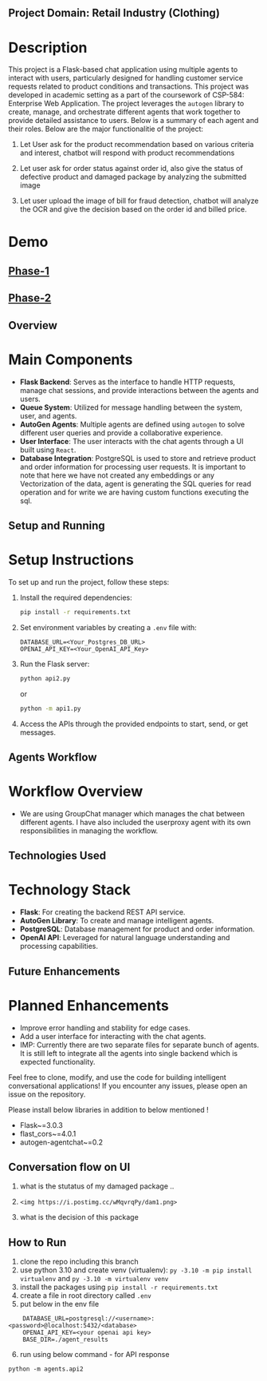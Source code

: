 ## Project Domain: Retail Industry (Clothing)

# Description

This project is a Flask-based chat application using multiple agents to interact with users, particularly designed for handling customer service requests related to product conditions and transactions. This project was developed in academic setting as a part of the coursework of CSP-584: Enterprise Web Application. The project leverages the `autogen` library to create, manage, and orchestrate different agents that work together to provide detailed assistance to users. Below is a summary of each agent and their roles. Below are the major functionalitie of the project:

1. Let User ask for the product recommendation based on various criteria and interest, chatbot will respond with product recommendations

2. Let user ask for order status against order id, also give the status of defective product and damaged package by analyzing the submitted image

3. Let user upload the image of bill for fraud detection, chatbot will analyze the OCR and give the decision based on the order id and billed price.

# Demo

## [Phase-1](https://youtu.be/5gD1kuKxsYE)

## [Phase-2](https://youtu.be/kMJhXsEgpmg)

## Overview

# Main Components

- **Flask Backend**: Serves as the interface to handle HTTP requests, manage chat sessions, and provide interactions between the agents and users.
- **Queue System**: Utilized for message handling between the system, user, and agents.
- **AutoGen Agents**: Multiple agents are defined using `autogen` to solve different user queries and provide a collaborative experience.
- **User Interface**: The user interacts with the chat agents through a UI built using `React`.
- **Database Integration**: PostgreSQL is used to store and retrieve product and order information for processing user requests. It is important to note that here we have not created any embeddings or any Vectorization of the data, agent is generating the SQL queries for read operation and for write we are having custom functions executing the sql.

## Setup and Running

# Setup Instructions

To set up and run the project, follow these steps:

1. Install the required dependencies:

   ```bash
   pip install -r requirements.txt
   ```

2. Set environment variables by creating a `.env` file with:

   ```
   DATABASE_URL=<Your_Postgres_DB_URL>
   OPENAI_API_KEY=<Your_OpenAI_API_Key>
   ```

3. Run the Flask server:

   ```bash
   python api2.py
   ```

   or

   ```bash
   python -m api1.py
   ```

4. Access the APIs through the provided endpoints to start, send, or get messages.

## Agents Workflow

# Workflow Overview

- We are using GroupChat manager which manages the chat between different agents. I have also included the userproxy agent with its own responsibilities in managing the workflow.

## Technologies Used

# Technology Stack

- **Flask**: For creating the backend REST API service.
- **AutoGen Library**: To create and manage intelligent agents.
- **PostgreSQL**: Database management for product and order information.
- **OpenAI API**: Leveraged for natural language understanding and processing capabilities.

## Future Enhancements

# Planned Enhancements

- Improve error handling and stability for edge cases.
- Add a user interface for interacting with the chat agents.
- IMP: Currently there are two separate files for separate bunch of agents. It is still left to integrate all the agents into single backend which is expected functionality.

Feel free to clone, modify, and use the code for building intelligent conversational applications! If you encounter any issues, please open an issue on the repository.

Please install below libraries in addition to below mentioned !

- Flask~=3.0.3
- flast_cors~=4.0.1
- autogen-agentchat~=0.2

## Conversation flow on UI

1. what is the stutatus of my damaged package
   ..
2. `<img https://i.postimg.cc/wMqvrqPy/dam1.png>`

3. what is the decision of this package

## How to Run

1. clone the repo including this branch
2. use python 3.10 and create venv (virtualenv): `py -3.10 -m pip install virtualenv` and `py -3.10 -m virtualenv venv`
3. install the packages using `pip install -r requirements.txt`
4. create a file in root directory called `.env`
5. put below in the env file

```
	DATABASE_URL=postgresql://<username>:<password>@localhost:5432/<database>
	OPENAI_API_KEY=<your openai api key>
	BASE_DIR=./agent_results

```

6. run using below command - for API response

`python -m agents.api2`
